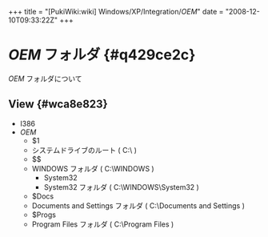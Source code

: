 +++
title = "[PukiWiki:wiki] Windows/XP/Integration/$OEM$"
date = "2008-12-10T09:33:22Z"
+++

# $OEM$ フォルダ  {#q429ce2c}
$OEM$ フォルダについて


## View  {#wca8e823}
- I386
- $OEM$
    -  $1
    -  システムドライブのルート ( C:\ )
    -  $$
    -  WINDOWS フォルダ ( C:\WINDOWS )
        -  System32
        -  System32 フォルダ ( C:\WINDOWS\System32 )
    -  $Docs
    -  Documents and Settings フォルダ ( C:\Documents and Settings )
    -  $Progs
    -  Program Files フォルダ ( C:\Program Files )
